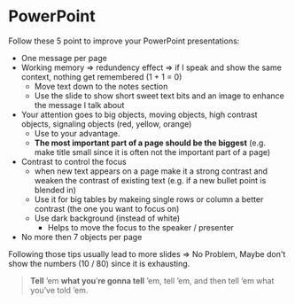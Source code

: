# PowerPoint

Follow these 5 point to improve your PowerPoint presentations:

* One message per page
* Working memory => redundency effect => if I speak and show the same context, nothing get remembered (1 + 1 = 0)
    * Move text down to the notes section
    * Use the slide to show short sweet text bits and an image to enhance the message I talk about
* Your attention goes to big objects, moving objects, high contrast objects, signaling objects (red, yellow, orange)
    * Use to your advantage.
    * **The most important part of a page should be the biggest** (e.g. make title small since it is often not the important part of a page)
* Contrast to control the focus 
    * when new text appears on a page make it a strong contrast and weaken the contrast of existing text (e.g. if a new bullet point is blended in)
    * Use it for big tables by makeing single rows or column a better contrast (the one you want to focus on)
    * Use dark background (instead of white)
        * Helps to move the focus to the speaker / presenter
* No more then 7 objects per page

Following those tips usually lead to more slides => No Problem, Maybe don't show the numbers (10 / 80) since it is exhausting.

> **Tell** ’em **what you**’**re gonna tell** ’em, tell ’em, and then tell ’em what you’ve told ’em.
